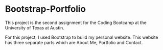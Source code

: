 # Bootstrap-Portfolio

This project is the second assignment for the Coding Bootcamp at the University of Texas at Austin. 

For this project, I used Bootstrap to build my personal website. 
This website has three separate parts which are About Me, Portfolio and Contact. 


